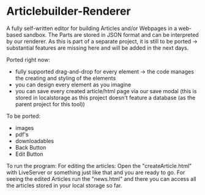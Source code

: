 # Articlebuilder-Renderer

A fully self-written editor for building Articles and/or Webpages in a web-based sandbox. 
The Parts are stored in JSON format and can be interpreted by our renderer.
As this is part of a separate project, it is still to be ported -> substantial features are missing here and will be added in the next days. 

Ported right now:

- fully supported drag-and-drop for every element -> the code manages the creating and styling of the elements
- you can design every element as you imagine
- you can save every created article/html page via our save modal (this is stored in localstorage as this project doesn't feature a database (as the parent project for this tool))


To be ported:

- images
- pdf's
- downloadables
- Back Button
- Edit Button

To run the program:
For editing the articles:
Open the "createArticle.html" with LiveServer or something just like that and you are ready to go.
For seeing the edited Articles run the "news.html" and there you can access all the articles stored in your local storage so far.
